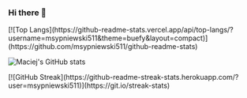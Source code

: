 <!-- [![MasterHead](https://images.unsplash.com/photo-1565106430482-8f6e74349ca1?ixid=MnwxMjA3fDB8MHxwaG90by1wYWdlfHx8fGVufDB8fHx8&ixlib=rb-1.2.1&auto=format&fit=crop&w=1050&q=80)](https://github.com/msypniewski511) -->
### Hi there 👋
<!-- <h3 align="left">Languages and Tools:</h3>
<p align="left"> <a href="https://www.cprogramming.com/" target="_blank"> <img src="https://devicons.github.io/devicon/devicon.git/icons/c/c-original.svg" alt="c" width="40" height="40"/> </a> <a href="https://www.w3schools.com/cpp/" target="_blank"> <img src="https://devicons.github.io/devicon/devicon.git/icons/cplusplus/cplusplus-original.svg" alt="cplusplus" width="40" height="40"/> </a> <a href="https://www.w3schools.com/css/" target="_blank"> <img src="https://devicons.github.io/devicon/devicon.git/icons/css3/css3-original-wordmark.svg" alt="css3" width="40" height="40"/> </a> <a href="https://www.figma.com/" target="_blank"> <img src="https://www.vectorlogo.zone/logos/figma/figma-icon.svg" alt="figma" width="40" height="40"/> </a> <a href="https://flutter.dev" target="_blank"> <img src="https://www.vectorlogo.zone/logos/flutterio/flutterio-icon.svg" alt="flutter" width="40" height="40"/> </a> <a href="https://git-scm.com/" target="_blank"> <img src="https://www.vectorlogo.zone/logos/git-scm/git-scm-icon.svg" alt="git" width="40" height="40"/> </a> <a href="https://www.w3.org/html/" target="_blank"> <img src="https://devicons.github.io/devicon/devicon.git/icons/html5/html5-original-wordmark.svg" alt="html5" width="40" height="40"/> </a> <a href="https://www.linux.org/" target="_blank"> <img src="https://devicons.github.io/devicon/devicon.git/icons/linux/linux-original.svg" alt="linux" width="40" height="40"/> </a> <a href="https://www.photoshop.com/en" target="_blank"> <img src="https://devicons.github.io/devicon/devicon.git/icons/photoshop/photoshop-plain.svg" alt="photoshop" width="40" height="40"/> </a> <a href="https://www.python.org" target="_blank"> <img src="https://devicons.github.io/devicon/devicon.git/icons/python/python-original.svg" alt="python" width="40" height="40"/> </a> </p> -->
<!-- - 🔭 I’m currently working on Makemefitness startup.
- 🌱 I’m currently learning microservices.
- 👯 I’m looking to collaborate on ...
- 🤔 I’m looking for help with ...
- 💬 Ask me about ...
- 📫 How to reach me: ...
- 😄 Pronouns: ...
- ⚡ Fun fact: ... -->
<div class="display:inline-flex;">
[![Top Langs](https://github-readme-stats.vercel.app/api/top-langs/?username=msypniewski511&theme=buefy&layout=compact)](https://github.com/msypniewski511/github-readme-stats)

![Maciej's GitHub stats](https://github-readme-stats.vercel.app/api?username=msypniewski511&show_icons=true&count_private=true&theme=buefy)
</div>
[![GitHub Streak](https://github-readme-streak-stats.herokuapp.com/?user=msypniewski511)](https://git.io/streak-stats)

<!-- [![Maciej's wakatime stats](https://github-readme-stats.vercel.app/api/wakatime?username=msypniewski511)](https://github.com/anuraghazra/github-readme-stats) -->

<!-- <a href="https://github.com/msypniewski511/github-readme-stats">
  <img align="center" src="https://github-readme-stats.vercel.app/api/pin/?username=msypniewski511&repo=github-readme-stats" />
</a>
<a href="https://github.com/msypniewski511/convoychat">
  <img align="center" src="https://github-readme-stats.vercel.app/api/pin/?username=msypniewski511&repo=convoychat" />
</a>
 -->
